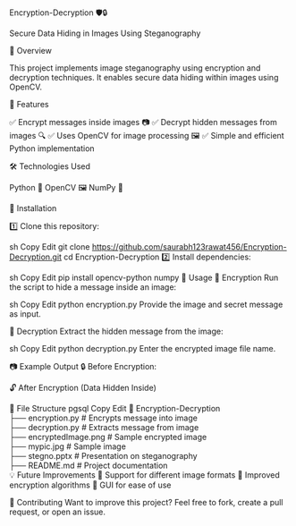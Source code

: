 Encryption-Decryption 🛡️🔒

Secure Data Hiding in Images Using Steganography

📌 Overview

This project implements image steganography using encryption and decryption techniques. It enables secure data hiding within images using OpenCV.

🚀 Features

✅ Encrypt messages inside images 📷
✅ Decrypt hidden messages from images 🔍
✅ Uses OpenCV for image processing 🖼️
✅ Simple and efficient Python implementation

🛠️ Technologies Used

Python 🐍
OpenCV 🖼️
NumPy 🔢

🔧 Installation

1️⃣ Clone this repository:

sh
Copy
Edit
git clone https://github.com/saurabh123rawat456/Encryption-Decryption.git
cd Encryption-Decryption
2️⃣ Install dependencies:

sh
Copy
Edit
pip install opencv-python numpy
📝 Usage
🔹 Encryption
Run the script to hide a message inside an image:

sh
Copy
Edit
python encryption.py
Provide the image and secret message as input.

🔹 Decryption
Extract the hidden message from the image:

sh
Copy
Edit
python decryption.py
Enter the encrypted image file name.

📷 Example Output
🔒 Before Encryption:

🔓 After Encryption (Data Hidden Inside)

📂 File Structure
pgsql
Copy
Edit
📂 Encryption-Decryption  
 ├── encryption.py       # Encrypts message into image  
 ├── decryption.py       # Extracts message from image  
 ├── encryptedImage.png  # Sample encrypted image  
 ├── mypic.jpg           # Sample image  
 ├── stegno.pptx         # Presentation on steganography  
 ├── README.md           # Project documentation  
💡 Future Improvements
🔹 Support for different image formats
🔹 Improved encryption algorithms
🔹 GUI for ease of use

📢 Contributing
Want to improve this project? Feel free to fork, create a pull request, or open an issue.
